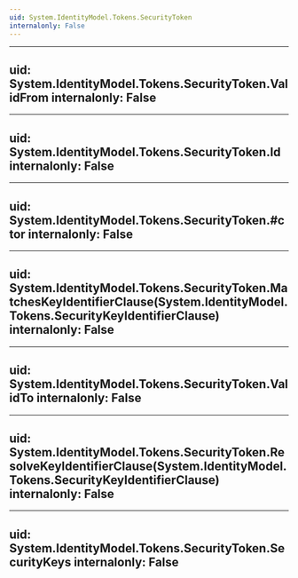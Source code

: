 ```yaml
---
uid: System.IdentityModel.Tokens.SecurityToken
internalonly: False
---
```


---
uid: System.IdentityModel.Tokens.SecurityToken.ValidFrom
internalonly: False
---

---
uid: System.IdentityModel.Tokens.SecurityToken.Id
internalonly: False
---

---
uid: System.IdentityModel.Tokens.SecurityToken.#ctor
internalonly: False
---

---
uid: System.IdentityModel.Tokens.SecurityToken.MatchesKeyIdentifierClause(System.IdentityModel.Tokens.SecurityKeyIdentifierClause)
internalonly: False
---

---
uid: System.IdentityModel.Tokens.SecurityToken.ValidTo
internalonly: False
---

---
uid: System.IdentityModel.Tokens.SecurityToken.ResolveKeyIdentifierClause(System.IdentityModel.Tokens.SecurityKeyIdentifierClause)
internalonly: False
---

---
uid: System.IdentityModel.Tokens.SecurityToken.SecurityKeys
internalonly: False
---
